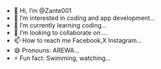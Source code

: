 - 👋 Hi, I’m @Zante001
- 👀 I’m interested in coding and app development...
- 🌱 I’m currently learning coding...
- 💞️ I’m looking to collaborate on ...
- 📫 How to reach me Facebook,X Instagram...
- 😄 Pronouns: AREWA...
- ⚡ Fun fact: Swimming, watching...

<!---
Zante001/Zante001 is a ✨ special ✨ repository because its `README.md` (this file) appears on your GitHub profile.
You can click the Preview link to take a look at your changes.
--->
